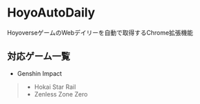 # HoyoAutoDaily
HoyoverseゲームのWebデイリーを自動で取得するChrome拡張機能

## 対応ゲーム一覧
* Genshin Impact
> * Hokai Star Rail
> * Zenless Zone Zero

